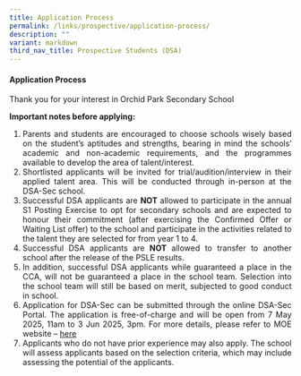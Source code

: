 ```yaml
---
title: Application Process
permalink: /links/prospective/application-process/
description: ""
variant: markdown
third_nav_title: Prospective Students (DSA)
---
```

<div align="justify">

<h4>Application Process</h4>

Thank you for your interest in Orchid Park Secondary School

<strong>Important notes before applying:</strong>

<ol><li>Parents and students are encouraged to choose schools wisely based on the student’s aptitudes and strengths, bearing in mind the schools’ academic and non-academic requirements, and the programmes available to develop the area of talent/interest.

</li><li>Shortlisted applicants will be invited for trial/audition/interview in their applied talent area. This will be conducted through in-person at the DSA-Sec school.

</li><li>Successful DSA applicants are <strong>NOT</strong> allowed to participate in the annual S1 Posting Exercise to opt for secondary schools and are expected to honour their commitment (after exercising the Confirmed Offer or Waiting List offer) to the school and participate in the activities related to the talent they are selected for from year 1 to 4.

</li><li>Successful DSA applicants are <strong>NOT</strong> allowed to transfer to another school after the release of the PSLE results.

</li><li>In addition, successful DSA applicants while guaranteed a place in the CCA, will not be guaranteed a place in the school team. Selection into the school team will still be based on merit, subjected to good conduct in school.

</li><li>Application for DSA-Sec can be submitted through the online DSA-Sec Portal. The application is free-of-charge and will be open from 7 May 2025, 11am to 3 Jun 2025, 3pm. For more details, please refer to MOE website – <a href="http://www.moe.gov.sg/dsa-sec">here</a>
	
</li><li>Applicants who do not have prior experience may also apply. The school will assess applicants based on the selection criteria, which may include assessing the potential of the applicants.
	
</li></ol></div>
